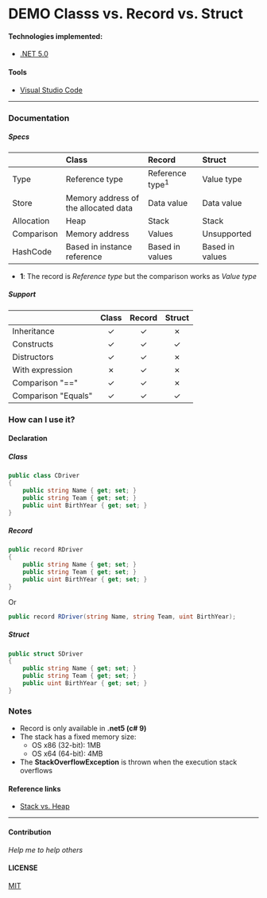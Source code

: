 # DEMO Classs vs. Record vs. Struct

#### Technologies implemented:

- [.NET 5.0](https://dotnet.microsoft.com/download/dotnet/5.0)


#### Tools
- [Visual Studio Code](https://code.visualstudio.com/download)

---

### Documentation

##### Specs

|            | Class                                | Record                     | Struct          |
| :---       | :---                                 | :---                       | :---            |
| Type       | Reference type                       | Reference type<sup>1</sup> | Value type      |
| Store      | Memory address of the allocated data | Data value                 | Data value      |
| Allocation | Heap                                 | Stack                      | Stack           |
| Comparison | Memory address                       | Values                     | Unsupported     |
| HashCode   | Based in instance reference          | Based in values            | Based in values |

* **1**: The record is _Reference type_ but the comparison works as _Value type_

##### Support

|                     | Class   | Record  | Struct  |
| :---                | :---:   | :---:   | :---:   |
| Inheritance         | &check; | &check; | &cross; |
| Constructs          | &check; | &check; | &check; |
| Distructors         | &check; | &check; | &cross; |
| With expression     | &cross; | &check; | &cross; |
| Comparison "=="     | &check; | &check; | &cross; |
| Comparison "Equals" | &check; | &check; | &check; |


### How can I use it?

#### Declaration
##### Class
```csharp
public class CDriver
{
    public string Name { get; set; } 
    public string Team { get; set; }
    public uint BirthYear { get; set; }
}
```

##### Record
```csharp
public record RDriver
{
    public string Name { get; set; }
    public string Team { get; set; }
    public uint BirthYear { get; set; }
}
```
Or

```csharp
public record RDriver(string Name, string Team, uint BirthYear);
```

##### Struct
```csharp
public struct SDriver
{
    public string Name { get; set; }
    public string Team { get; set; }
    public uint BirthYear { get; set; }
}
```

### Notes
- Record is only available in **.net5 (c# 9)**
- The stack has a fixed memory size:
  - OS x86 (32-bit): 1MB
  - OS x64 (64-bit): 4MB
- The **StackOverflowException** is thrown when the execution stack overflows

#### Reference links
* [Stack vs. Heap](https://www.c-sharpcorner.com/article/stack-vs-heap-memory-c-sharp/)

---

#### Contribution

*Help me to help others*

#### LICENSE

[MIT](https://github.com/NelsonBN/Demo-Class-vs-Record-vs-Struct/blob/main/LICENSE)
